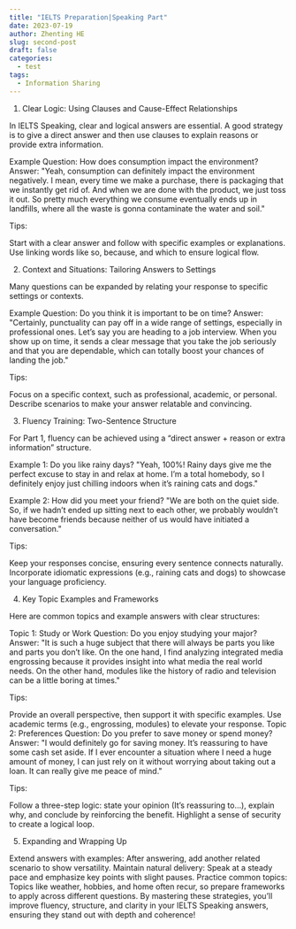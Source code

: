 ```yaml
---
title: "IELTS Preparation|Speaking Part"
date: 2023-07-19
author: Zhenting HE
slug: second-post
draft: false
categories:
  - test
tags:
  - Information Sharing
---
```


1. Clear Logic: Using Clauses and Cause-Effect Relationships

In IELTS Speaking, clear and logical answers are essential. A good strategy is to give a direct answer and then use clauses to explain reasons or provide extra information.

Example Question:
How does consumption impact the environment?
Answer:
"Yeah, consumption can definitely impact the environment negatively. I mean, every time we make a purchase, there is packaging that we instantly get rid of. And when we are done with the product, we just toss it out. So pretty much everything we consume eventually ends up in landfills, where all the waste is gonna contaminate the water and soil."

Tips:

Start with a clear answer and follow with specific examples or explanations.
Use linking words like so, because, and which to ensure logical flow.

2. Context and Situations: Tailoring Answers to Settings

Many questions can be expanded by relating your response to specific settings or contexts.

Example Question:
Do you think it is important to be on time?
Answer:
"Certainly, punctuality can pay off in a wide range of settings, especially in professional ones. Let’s say you are heading to a job interview. When you show up on time, it sends a clear message that you take the job seriously and that you are dependable, which can totally boost your chances of landing the job."

Tips:

Focus on a specific context, such as professional, academic, or personal.
Describe scenarios to make your answer relatable and convincing.

3. Fluency Training: Two-Sentence Structure

For Part 1, fluency can be achieved using a “direct answer + reason or extra information” structure.

Example 1:
Do you like rainy days?
"Yeah, 100%! Rainy days give me the perfect excuse to stay in and relax at home. I’m a total homebody, so I definitely enjoy just chilling indoors when it’s raining cats and dogs."

Example 2:
How did you meet your friend?
"We are both on the quiet side. So, if we hadn’t ended up sitting next to each other, we probably wouldn’t have become friends because neither of us would have initiated a conversation."

Tips:

Keep your responses concise, ensuring every sentence connects naturally.
Incorporate idiomatic expressions (e.g., raining cats and dogs) to showcase your language proficiency.

4. Key Topic Examples and Frameworks

Here are common topics and example answers with clear structures:

Topic 1: Study or Work
Question: Do you enjoy studying your major?
Answer:
"It is such a huge subject that there will always be parts you like and parts you don’t like. On the one hand, I find analyzing integrated media engrossing because it provides insight into what media the real world needs. On the other hand, modules like the history of radio and television can be a little boring at times."

Tips:

Provide an overall perspective, then support it with specific examples.
Use academic terms (e.g., engrossing, modules) to elevate your response.
Topic 2: Preferences
Question: Do you prefer to save money or spend money?
Answer:
"I would definitely go for saving money. It’s reassuring to have some cash set aside. If I ever encounter a situation where I need a huge amount of money, I can just rely on it without worrying about taking out a loan. It can really give me peace of mind."

Tips:

Follow a three-step logic: state your opinion (It’s reassuring to…), explain why, and conclude by reinforcing the benefit.
Highlight a sense of security to create a logical loop.

5. Expanding and Wrapping Up

Extend answers with examples: After answering, add another related scenario to show versatility.
Maintain natural delivery: Speak at a steady pace and emphasize key points with slight pauses.
Practice common topics: Topics like weather, hobbies, and home often recur, so prepare frameworks to apply across different questions.
By mastering these strategies, you’ll improve fluency, structure, and clarity in your IELTS Speaking answers, ensuring they stand out with depth and coherence!